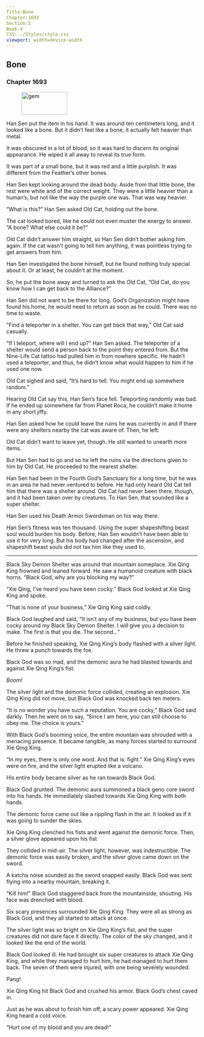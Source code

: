 ```yaml
---
Title:Bone 
Chapter:1693 
Section:5 
Book:4 
CSS:../Styles/style.css 
viewport: width=device-width
---
```

  
## Bone
### Chapter 1693
  
<figure>
	<img src="../Images/gem.gif" alt="gem" id="gem" width="120" height="60" />
</figure>
  

  
Han Sen put the item in his hand. It was around ten centimeters long, and it looked like a bone. But it didn’t feel like a bone; it actually felt heavier than metal.

It was obscured in a lot of blood, so it was hard to discern its original appearance. He wiped it all away to reveal its true form.

It was part of a small bone, but it was red and a little purplish. It was different from the Feather’s other bones.

Han Sen kept looking around the dead body. Aside from that little bone, the rest were white and of the correct weight. They were a little heavier than a human’s, but not like the way the purple one was. That was way heavier.

“What is this?” Han Sen asked Old Cat, holding out the bone.

The cat looked bored, like he could not even muster the energy to answer. “A bone? What else could it be?”

Old Cat didn’t answer him straight, so Han Sen didn’t bother asking him again. If the cat wasn’t going to tell him anything, it was pointless trying to get answers from him.

Han Sen investigated the bone himself, but he found nothing truly special about it. Or at least, he couldn’t at the moment.

So, he put the bone away and turned to ask the Old Cat, “Old Cat, do you know how I can get back to the Alliance?”

Han Sen did not want to be there for long. God’s Organization might have found his home, he would need to return as soon as he could. There was no time to waste.

“Find a teleporter in a shelter. You can get back that way,” Old Cat said casually.

“If I teleport, where will I end up?” Han Sen asked. The teleporter of a shelter would send a person back to the point they entered from. But the Nine-Life Cat tattoo had pulled him in from nowhere specific. He hadn’t used a teleporter, and thus, he didn’t know what would happen to him if he used one now.

Old Cat sighed and said, “It’s hard to tell. You might end up somewhere random.”

Hearing Old Cat say this, Han Sen’s face fell. Teleporting randomly was bad. If he ended up somewhere far from Planet Roca, he couldn’t make it home in any short jiffy.

Han Sen asked how he could leave the ruins he was currently in and if there were any shelters nearby the cat was aware of. Then, he left.

Old Cat didn’t want to leave yet, though. He still wanted to unearth more items.

But Han Sen had to go and so he left the ruins via the directions given to him by Old Cat. He proceeded to the nearest shelter.

Han Sen had been in the Fourth God’s Sanctuary for a long time, but he was in an area he had never ventured to before. He had only heard Old Cat tell him that there was a shelter around. Old Cat had never been there, though, and it had been taken over by creatures. To Han Sen, that sounded like a super shelter.

Han Sen used his Death Armor Swordsman on his way there.

Han Sen’s fitness was ten thousand. Using the super shapeshifting beast soul would burden his body. Before, Han Sen wouldn’t have been able to use it for very long. But his body had changed after the ascension, and shapeshift beast souls did not tax him like they used to.

***

Black Sky Demon Shelter was around that mountain someplace. Xie Qing King frowned and leaned forward. He saw a humanoid creature with black horns. “Black God, why are you blocking my way?”

“Xie Qing, I’ve heard you have been cocky.” Black God looked at Xie Qing King and spoke.

“That is none of your business,” Xie Qing King said coldly.

Black God laughed and said, “It isn’t any of my business, but you have been cocky around my Black Sky Demon Shelter. I will give you a decision to make. The first is that you die. The second…”

Before he finished speaking, Xie Qing King’s body flashed with a silver light. He threw a punch towards the foe.

Black God was so mad, and the demonic aura he had blasted towards and against Xie Qing King’s fist.

*Boom!*

The silver light and the demonic force collided, creating an explosion. Xie Qing King did not move, but Black God was knocked back ten meters.

“It is no wonder you have such a reputation. You are cocky,” Black God said darkly. Then he went on to say, “Since I am here, you can still choose to obey me. The choice is yours.”

With Black God’s booming voice, the entire mountain was shrouded with a menacing presence. It became tangible, as many forces started to surround Xie Qing King.

“In my eyes, there is only one word. And that is: fight.” Xie Qing King’s eyes were on fire, and the silver light erupted like a volcano.

His entire body became silver as he ran towards Black God.

Black God grunted. The demonic aura summoned a black geno core sword into his hands. He immediately slashed towards Xie Qing King with both hands.

The demonic force came out like a rippling flash in the air. It looked as if it was going to sunder the skies.

Xie Qing King clenched his fists and went against the demonic force. Then, a silver glove appeared upon his fist

They collided in mid-air. The silver light, however, was indestructible. The demonic force was easily broken, and the silver glove came down on the sword.

A katcha noise sounded as the sword snapped easily. Black God was sent flying into a nearby mountain, breaking it.

“Kill him!” Black God staggered back from the mountainside, shouting. His face was drenched with blood.

Six scary presences surrounded Xie Qing King. They were all as strong as Black God, and they all started to attack at once.

The silver light was so bright on Xie Qing King’s fist, and the super creatures did not dare face it directly. The color of the sky changed, and it looked like the end of the world.

Black God looked ill. He had brought six super creatures to attack Xie Qing King, and while they managed to hurt him, he had managed to hurt them back. The seven of them were injured, with one being severely wounded.

Pang!

Xie Qing King hit Black God and crushed his armor. Black God’s chest caved in.

Just as he was about to finish him off, a scary power appeared. Xie Qing King heard a cold voice.

“Hurt one of my blood and you are dead!”